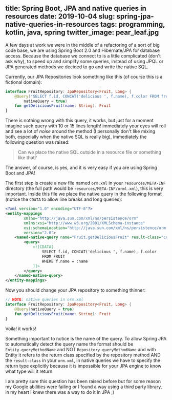title: Spring Boot, JPA and native queries in resources
date: 2019-10-04
slug: spring-jpa-native-queries-in-resources
tags: programming, kotlin, java, spring
twitter_image: pear_leaf.jpg
---
A few days at work we were in the middle of a refactoring of a sort of big code base, we are using Spring Boot 2.0 and Hibernate/JPA for database access. Because the database we connect to is a little complicated (don't ask why), to speed up and simplify some queries, instead of using JPQL or JPA generated methods we decided to go and write the native SQL.

Currently, our JPA Repositories look something like this (of course this is a fictional domain):

```kotlin
interface FruitRepository: JpaRepository<Fruit, Long> {
    @Query("SELECT f.id, CONCAT('delicious ', f.name), f.color FROM fruit WHERE f.name = :name", 
        nativeQuery = true)
    fun getDeliciousFruit(name: String): Fruit
}
```

There is nothing wrong with this query, it works, but just for a moment imagine such query with 10 or 15 lines length! immediately your eyes will roll and see a lot of _noise_ around the method (I personally don't like mixing both, especially when the native SQL is really big), immediately the following question was raised:

 > Can we place the native SQL outside in a resource file or something like that?

The answer, of course, is yes, and it is very easy if you are using Spring Boot and JPA!

The first step is create a new file named `orm.xml` in your `resources/META-INF` directory (the full path would be `resources/META-INF/orml.xml`), this is very important. Inside this file we place the native query in the following format (notice the `CDATA` to allow line breaks and long queries):

```xml
<?xml version="1.0" encoding="UTF-8"?>
<entity-mappings
        xmlns="http://java.sun.com/xml/ns/persistence/orm"
        xmlns:xsi="http://www.w3.org/2001/XMLSchema-instance"
        xsi:schemaLocation="http://java.sun.com/xml/ns/persistence/orm http://java.sun.com/xml/ns/persistence/orm_2_0.xsd"
        version="2.0">
    <named-native-query name="Fruit.getDeliciousFruit" result-class="com.example.Fruit">
        <query>
            <![CDATA[
                SELECT f.id, CONCAT('delicious ', f.name), f.color
                FROM FRUIT
                WHERE f.name = :name
            ]]>
        </query>
    </named-native-query>
</entity-mappings>
```

Now you should change your JPA repository to something thinner:

```kotlin
// NOTE: native queries in orm.xml
interface FruitRepository: JpaRepository<Fruit, Long> {
    @Query(nativeQuery = true)
    fun getDeliciousFruit(name: String): Fruit
}
```

Voila! it works!

Something important to notice is the name of the query. To allow Spring JPA to automatically detect the query name the format should be `Entity.queryMethodName` and NOT `Repository.queryMethodName` and with Entity it refers to the return class specified by the repository method AND the `result-class` in your `orm.xml`, in native queries we have to specify the return type explicitly because it is impossible for your JPA engine to know what type will it return.

 I am pretty sure this question has been raised before but for some reason my Google abilities were failing or I found a way using a third party library, in my heart I knew there was a way to do it in JPA ;)
